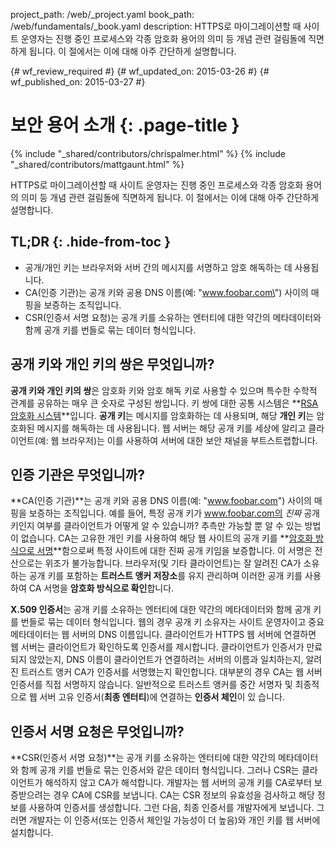 project_path: /web/_project.yaml
book_path: /web/fundamentals/_book.yaml
description: HTTPS로 마이그레이션할 때 사이트 운영자는 진행 중인 프로세스와 각종 암호화 용어의 의미 등 개념 관련 걸림돌에 직면하게 됩니다. 이 절에서는 이에 대해 아주 간단하게 설명합니다.

{# wf_review_required #}
{# wf_updated_on: 2015-03-26 #}
{# wf_published_on: 2015-03-27 #}

# 보안 용어 소개 {: .page-title }

{% include "_shared/contributors/chrispalmer.html" %}
{% include "_shared/contributors/mattgaunt.html" %}



HTTPS로 마이그레이션할 때 사이트 운영자는 진행 중인 프로세스와 각종 암호화 용어의 의미 등 개념 관련 걸림돌에 직면하게 됩니다. 이 절에서는 이에 대해 아주 간단하게 설명합니다.

## TL;DR {: .hide-from-toc }
- 공개/개인 키는 브라우저와 서버 간의 메시지를 서명하고 암호 해독하는 데 사용됩니다.
- CA(인증 기관)는 공개 키와 공용 DNS 이름(예: \"www.foobar.com\") 사이의 매핑을 보증하는 조직입니다.
- CSR(인증서 서명 요청)는 공개 키를 소유하는 엔터티에 대한 약간의 메타데이터와 함께 공개 키를 번들로 묶는 데이터 형식입니다.



## 공개 키와 개인 키의 쌍은 무엇입니까?

**공개 키와 개인 키의 쌍**은 암호화 키와 암호 해독 키로 사용할 수 있으며
특수한 수학적 관계를 공유하는 매우 큰 숫자로 구성된
쌍입니다. 키 쌍에 대한 공통 시스템은 **[RSA
암호화 시스템](https://en.wikipedia.org/wiki/RSA_(cryptosystem))**입니다. **공개
키**는 메시지를 암호화하는 데 사용되며, 해당 **개인 키**는 암호화된 메시지를
해독하는 데 사용됩니다. 웹 서버는 해당 공개 키를
세상에 알리고 클라이언트(예: 웹 브라우저)는 이를 사용하여 서버에 대한
보안 채널을 부트스트랩합니다.

## 인증 기관은 무엇입니까?

**CA(인증 기관)**는 공개 키와 공용 DNS 이름(예: "www.foobar.com")
사이의 매핑을 보증하는 조직입니다.
예를 들어, 특정 공개 키가 www.foobar.com의 _진짜_ 공개 키인지
여부를 클라이언트가 어떻게 알 수 있습니까? 추측만 가능할 뿐 알 수 있는 방법이 없습니다. CA는
고유한 개인 키를 사용하여 해당 웹 사이트의 공개
키를 **[암호화 방식으로
서명](https://en.wikipedia.org/wiki/RSA_(cryptosystem)#Signing_messages)**함으로써
특정 사이트에 대한 진짜 공개 키임을 보증합니다. 이 서명은 전산으로는 위조가 불가능합니다.
브라우저(및 기타 클라이언트)는 잘 알려진 CA가 소유하는 공개 키를 포함하는
**트러스트 앵커 저장소**를 유지 관리하며 이러한 공개 키를
사용하여 CA 서명을 **암호화 방식으로 확인**합니다.

**X.509 인증서**는 공개 키를 소유하는 엔터티에 대한 약간의 메타데이터와
함께 공개 키를 번들로 묶는 데이터 형식입니다. 웹의 경우
공개 키 소유자는 사이트 운영자이고 중요 메타데이터는 웹 서버의 DNS
이름입니다. 클라이언트가 HTTPS 웹 서버에 연결하면 웹 서버는
클라이언트가 확인하도록 인증서를 제시합니다. 클라이언트가
인증서가 만료되지 않았는지, DNS 이름이 클라이언트가 연결하려는 서버의
이름과 일치하는지, 알려진 트러스트 앵커 CA가 인증서를 서명했는지
확인합니다. 대부분의 경우 CA는 웹 서버 인증서를 직접
서명하지 않습니다. 일반적으로 트러스트 앵커를 중간 서명자 및
최종적으로 웹 서버 고유 인증서(**최종 엔터티**)에 연결하는 **인증서 체인**이 있
습니다.

## 인증서 서명 요청은 무엇입니까?

**CSR(인증서 서명 요청)**는 공개 키를 소유하는 엔터티에 대한
약간의 메타데이터와 함께 공개 키를 번들로 묶는 인증서와 같은 데이터
형식입니다. 그러나 CSR는 클라이언트가 해석하지 않고 CA가 해석합니다. 개발자는 웹 서버의
공개 키를 CA로부터 보증받으려는 경우 CA에 CSR를 보냅니다. CA는
CSR 정보의 유효성을 검사하고 해당 정보를 사용하여 인증서를 생성합니다.
그런 다음, 최종 인증서를 개발자에게 보냅니다. 그러면 개발자는 이 인증서(또는
인증서 체인일 가능성이 더 높음)와 개인 키를 웹 서버에 설치합니다.

